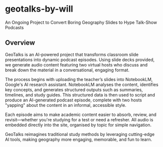# geotalks-by-will
An Ongoing Project to Convert Boring Geography Slides to Hype Talk-Show Podcasts

## Overview
GeoTalks is an AI-powered project that transforms classroom slide presentations into dynamic podcast episodes. Using slide decks provided, we generate audio content featuring two virtual hosts who discuss and break down the material in a conversational, engaging format.

The process begins with uploading the teacher’s slides into NotebookLM, Google's AI research assistant. NotebookLM analyses the content, identifies key concepts, and generates structured outputs such as summaries, timelines, and study guides. This structured data is then used to script and produce an AI-generated podcast episode, complete with two hosts "yapping" about the content in an informal, accessible style.

Each episode aims to make academic content easier to absorb, review, and revisit—whether you're studying for a test or need a refresher. All audio is embedded directly into the site, organised by topic for simple navigation.

GeoTalks reimagines traditional study methods by leveraging cutting-edge AI tools, making geography more engaging, memorable, and fun to learn.
